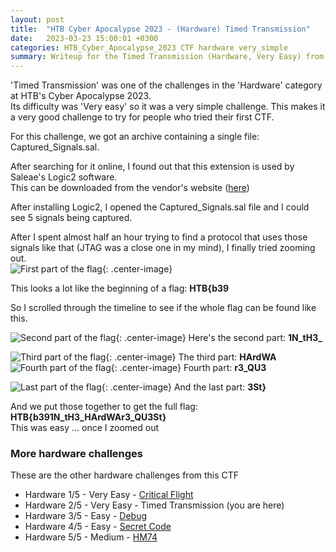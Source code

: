 ```yaml
---
layout: post
title:  "HTB Cyber Apocalypse 2023 - (Hardware) Timed Transmission"
date:   2023-03-23 15:00:01 +0300
categories: HTB_Cyber_Apocalypse_2023 CTF hardware very_simple
summary: Writeup for the Timed Transmission (Hardware, Very Easy) from HTB Cyber Apocalypse 2023. This very simple challenge involved a capture from a logic analyzer.
---
```


'Timed Transmission' was one of the challenges in the 'Hardware' category at HTB's Cyber Apocalypse 2023.  
Its difficulty was 'Very easy' so it was a very simple challenge. This makes it a very good challenge to try for people who tried their first CTF.  

For this challenge, we got an archive containing a single file: Captured_Signals.sal.  

After searching for it online, I found out that this extension is used by Saleae's Logic2 software.  
This can be downloaded from the vendor's website ([here](https://www.saleae.com/downloads/))

After installing Logic2, I opened the Captured_Signals.sal file and I could see 5 signals being captured.  

After I spent almost half an hour trying to find a protocol that uses those signals like that (JTAG was a close one in my mind), I finally tried zooming out.  
![First part of the flag]({{site.baseurl}}/assets/img/HTB_Cyber_Apocalypse_2023/timed_transmission/flag_01.png){: .center-image}

This looks a lot like the beginning of a flag: **HTB{b39**  

So I scrolled through the timeline to see if the whole flag can be found like this.  

![Second part of the flag]({{site.baseurl}}/assets/img/HTB_Cyber_Apocalypse_2023/timed_transmission/flag_02.png){: .center-image}
Here's the second part: **1N\_tH3\_**

![Third part of the flag]({{site.baseurl}}/assets/img/HTB_Cyber_Apocalypse_2023/timed_transmission/flag_03.png){: .center-image}
The third part: **HArdWA**
![Fourth part of the flag]({{site.baseurl}}/assets/img/HTB_Cyber_Apocalypse_2023/timed_transmission/flag_04.png){: .center-image}
Fourth part: **r3\_QU3**

![Last part of the flag]({{site.baseurl}}/assets/img/HTB_Cyber_Apocalypse_2023/timed_transmission/flag_05.png){: .center-image}
And the last part: **3St}**


And we put those together to get the full flag: **HTB{b391N\_tH3\_HArdWAr3\_QU3St}**  
This was easy ... once I zoomed out

### More hardware challenges

These are the other hardware challenges from this CTF
- Hardware 1/5 - Very Easy - [Critical Flight](/HTB-Cyber-Apocalypse-2023-Critical-Flight)
- Hardware 2/5 - Very Easy - Timed Transmission (you are here)
- Hardware 3/5 - Easy - [Debug](/HTB-Cyber-Apocalypse-2023-Debug)
- Hardware 4/5 - Easy - [Secret Code](/HTB-Cyber-Apocalypse-2023-Secret-Code)
- Hardware 5/5 - Medium - [HM74](/HTB-Cyber-Apocalypse-2023-HM74)
